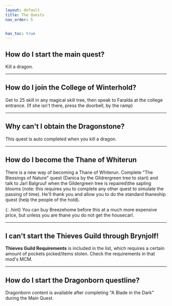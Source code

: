 ```yaml
---
layout: default
title: The Quests
nav_order: 5


has_toc: true
---
```


## How do I start the main quest?

Kill a dragon. 

----------

## How do I join the College of Winterhold?

Get to 25 skill in any magical skill tree, then speak to Faralda at the college entrance. (If she isn't there, press the doorbell, by the ramp)

----------

## Why can't I obtain the Dragonstone?

This quest is auto completed when you kill a dragon.

----------

## How do I become the Thane of Whiterun

There is a new way of becoming a Thane of Whiterun. Complete "The Blessings of Nature" quest (Danica by the Gildrergreen tree to start) and talk to Jarl Balgruuf when the Gildergreen tree is repaired\the sapling blooms (note: this requires you to complete any other quest to simulate the passing of time). He'll thank you and allow you to do the standard thaneship quest (help the people of the hold).

{: .hint}
You can buy Breezehome before this at a much more expensive price, but unless you are thane you do not get the housecarl.

----------

## I can't start the Thieves Guild through Brynjolf!

**Thieves Guild Requirements** is included in the list, which requires a certain amount of pockets picked/items stolen. Check the requirements in that mod's MCM.

----------

## How do I start the Dragonborn questline?

Dragonborn content is available after completing "A Blade in the Dark" during the Main Quest.
